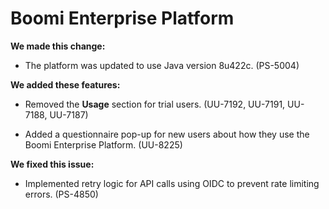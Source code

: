 #  Boomi Enterprise Platform

<head>
  <meta name="guidename" content="Release Notes"/>
  <meta name="context" content="GUID-b148fc0a-ae96-4e38-a3cc-f07cf4ce9c2b"/>
</head>

**We made this change:**

- The platform was updated to use Java version 8u422c. (PS-5004)

**We added these features:**

- Removed the **Usage** section for trial users. (UU-7192, UU-7191, UU-7188, UU-7187)

- Added a questionnaire pop-up for new users about how they use the Boomi Enterprise Platform. (UU-8225)

**We fixed this issue:**

- Implemented retry logic for API calls using OIDC to prevent rate limiting errors. (PS-4850)